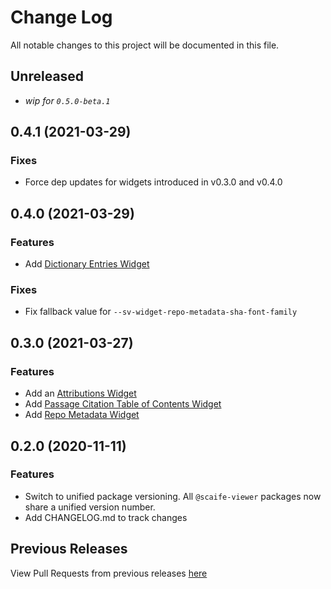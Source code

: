 # Change Log

All notable changes to this project will be documented in this file.

## Unreleased

- _wip for `0.5.0-beta.1`_

## 0.4.1 (2021-03-29)

### Fixes
- Force dep updates for widgets introduced in v0.3.0 and v0.4.0

## 0.4.0 (2021-03-29)

### Features
- Add [Dictionary Entries Widget](packages/widget-dictionary-entries)

### Fixes
- Fix fallback value for `--sv-widget-repo-metadata-sha-font-family`

## 0.3.0 (2021-03-27)

### Features

- Add an [Attributions Widget](/packages/widget-attributions)
- Add [Passage Citation Table of Contents Widget](packages/widget-passage-citation-toc)
- Add [Repo Metadata Widget](packages/widget-repo-metadata)

## 0.2.0 (2020-11-11)

### Features
- Switch to unified package versioning.  All `@scaife-viewer` packages now share a unified version number.
- Add CHANGELOG.md to track changes

## Previous Releases
View Pull Requests from previous releases [here](https://github.com/scaife-viewer/frontend/pulls?q=is%3Apr+is%3Aclosed+created%3A%3C2020-11-11)
